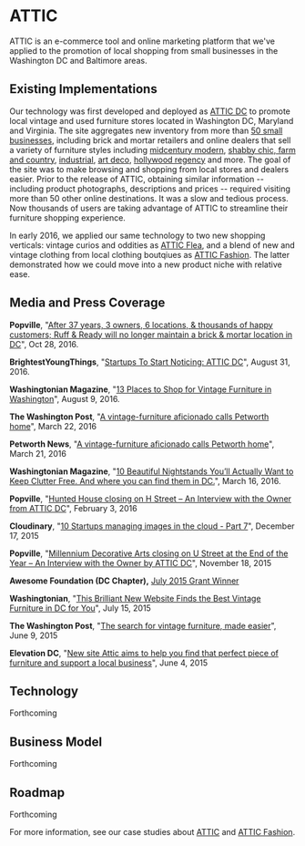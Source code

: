 # ATTIC
ATTIC is an e-commerce tool and online marketing platform that we've applied to the promotion of local shopping from small businesses in the Washington DC and Baltimore areas. 

## Existing Implementations
Our technology was first developed and deployed as [ATTIC DC](https://attic-dc.com/browse "ATTIC DC") to promote local vintage and used furniture stores located in Washington DC, Maryland and Virginia. The site aggregates new inventory from more than [50 small businesses](https://attic-dc.com/stores), including brick and mortar retailers and online dealers that sell a variety of furniture styles including [midcentury modern](https://attic-dc.com/browse#midcentury), [shabby chic, farm and country](https://attic-dc.com/browse#country), [industrial](https://attic-dc.com/browse#industrial), [art deco](https://attic-dc.com/browse#artdeco), [hollywood regency](https://attic-dc.com/browse#artdeco) and more. The goal of the site was to make browsing and shopping from local stores and dealers easier. Prior to the release of ATTIC, obtaining similar information -- including product photographs, descriptions and prices -- required visiting more than 50 other online destinations. It was a slow and tedious process. Now thousands of users are taking advantage of ATTIC to streamline their furniture shopping experience.

In early 2016, we applied our same technology to two new shopping verticals: vintage curios and oddities as [ATTIC Flea](https://flea.attic-dc.com/browse), and a blend of new and vintage clothing from local clothing boutqiues as [ATTIC Fashion](https://fashion.attic-dc.com/browse). The latter demonstrated how we could move into a new product niche with relative ease. 

## Media and Press Coverage
**Popville**, "[After 37 years, 3 owners, 6 locations, & thousands of happy customers; Ruff & Ready will no longer maintain a brick & mortar location in DC](http://www.popville.com/2016/10/ruff-ready-closing-dc/)", Oct 28, 2016. 

**BrightestYoungThings**, "[Startups To Start Noticing: ATTIC DC](http://brightestyoungthings.com/articles/startups-to-start-noticing-attic-dc)", August 31, 2016. 

**Washingtonian Magazine**, "[13 Places to Shop for Vintage Furniture in Washington](https://www.washingtonian.com/2016/08/09/shop-vintage-furniture-washington-dc/)", August 9, 2016. 

**The Washington Post**, "[A vintage-furniture aficionado calls Petworth home](https://www.washingtonpost.com/blogs/all-opinions-are-local/wp/2016/03/22/a-vintage-furniture-aficionado-calls-petworth-home/)", March 22, 2016 

**Petworth News**, "[A vintage-furniture aficionado calls Petworth home](https://www.washingtonpost.com/blogs/all-opinions-are-local/wp/2016/03/22/a-vintage-furniture-aficionado-calls-petworth-home/)", March 21, 2016 

**Washingtonian Magazine**, "[10 Beautiful Nightstands You’ll Actually Want to Keep Clutter Free. And where you can find them in DC.](http://www.washingtonian.com/2016/03/16/10-beautiful-nightstands-and-where-to-find-them-in-dc/)", March 16, 2016. 

**Popville**, "[Hunted House closing on H Street – An Interview with the Owner from ATTIC DC](http://www.popville.com/2016/02/hunted-house-closing-hstne-dc/)", February 3, 2016 

**Cloudinary**, "[10 Startups managing images in the cloud - Part 7](http://cloudinary.com/blog/10_startups_managing_images_in_the_cloud_part_7)", December 17, 2015 

**Popville**, "[Millennium Decorative Arts closing on U Street at the End of the Year – An Interview with the Owner by ATTIC DC](http://www.popville.com/2015/11/millennium-decorative-arts-closing-on-u-street-at-the-end-of-the-year-an-interview-with-the-owner-by-attic-dc/)", November 18, 2015 

**Awesome Foundation (DC Chapter),** [July 2015 Grant Winner](http://www.awesomefoundation.org/en/projects/50067-attic-dc) 

**Washingtonian**, "[This Brilliant New Website Finds the Best Vintage Furniture in DC for You](http://www.washingtonian.com/2015/07/15/this-brilliant-new-website-finds-the-best-vintage-furniture-in-dc-for-you/)", July 15, 2015 

**The Washington Post**, "[The search for vintage furniture, made easier](https://www.washingtonpost.com/lifestyle/home/the-search-for-vintage-furniture-made-easier/2015/06/09/a913c7e6-0b98-11e5-a7ad-b430fc1d3f5c_story.html)", June 9, 2015 

**Elevation DC**, "[New site Attic aims to help you find that perfect piece of furniture and support a local business](http://www.elevationdcmedia.com/innovationnews/attic_060415.aspx)", June 4, 2015

## Technology
Forthcoming

## Business Model
Forthcoming

## Roadmap
Forthcoming

For more information, see our case studies about [ATTIC](https://technotarek.com/case-studies/attic) and [ATTIC Fashion](https://technotarek.com/case-studies/attic-fashion).
